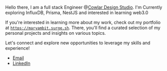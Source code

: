 
Hello there, I am a full stack Engineer @[Cowlar Design Studio](https://cowlardesignstudio.com/). I'm Currently exploring InfluxDB, Prisma, NestJS and interested in learning web3.0


If you're interested in learning more about my work, check out my portfolio at [`https://maryambit.surge.sh`](https://maryambit.surge.sh). There, you'll find a curated selection of my personal projects and insights on various topics.


Let's connect and explore new opportunities to leverage my skills and experience!
* [Email](noormaryam530@gmail.com)
* [LinkedIn](https://www.linkedin.com/in/maryam-noor-/)
